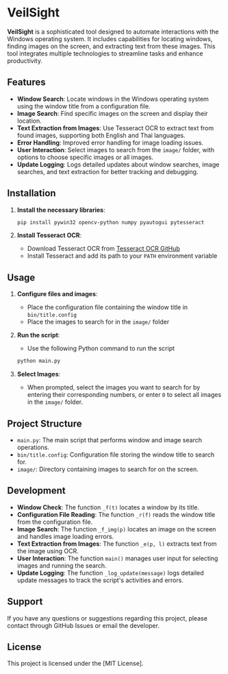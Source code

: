 # VeilSight 
 
**VeilSight** is a sophisticated tool designed to automate interactions with the Windows operating system. It includes capabilities for locating windows, finding images on the screen, and extracting text from these images. This tool integrates multiple technologies to streamline tasks and enhance productivity. 
 
## Features 
- **Window Search**: Locate windows in the Windows operating system using the window title from a configuration file. 
- **Image Search**: Find specific images on the screen and display their location. 
- **Text Extraction from Images**: Use Tesseract OCR to extract text from found images, supporting both English and Thai languages. 
- **Error Handling**: Improved error handling for image loading issues. 
- **User Interaction**: Select images to search from the `image/` folder, with options to choose specific images or all images. 
- **Update Logging**: Logs detailed updates about window searches, image searches, and text extraction for better tracking and debugging. 
 
## Installation 
1. **Install the necessary libraries**: 
 
   ```bash 
   pip install pywin32 opencv-python numpy pyautogui pytesseract 
   ``` 
 
2. **Install Tesseract OCR**: 
 
   - Download Tesseract OCR from [Tesseract OCR GitHub](https://github.com/tesseract-ocr/tesseract) 
   - Install Tesseract and add its path to your `PATH` environment variable 
 
## Usage 
1. **Configure files and images**: 
   - Place the configuration file containing the window title in `bin/title.config` 
   - Place the images to search for in the `image/` folder 
 
2. **Run the script**: 
   - Use the following Python command to run the script 
   ```bash 
   python main.py 
   ``` 
 
3. **Select Images**: 
   - When prompted, select the images you want to search for by entering their corresponding numbers, or enter `0` to select all images in the `image/` folder. 
 
## Project Structure 
- `main.py`: The main script that performs window and image search operations. 
- `bin/title.config`: Configuration file storing the window title to search for. 
- `image/`: Directory containing images to search for on the screen. 
 
## Development 
- **Window Check**: The function `_f(t)` locates a window by its title. 
- **Configuration File Reading**: The function `_r(f)` reads the window title from the configuration file. 
- **Image Search**: The function `_f_img(p)` locates an image on the screen and handles image loading errors. 
- **Text Extraction from Images**: The function `_e(p, l)` extracts text from the image using OCR. 
- **User Interaction**: The function `main()` manages user input for selecting images and running the search. 
- **Update Logging**: The function `_log_update(message)` logs detailed update messages to track the script's activities and errors. 
 
## Support 
If you have any questions or suggestions regarding this project, please contact through GitHub Issues or email the developer. 
 
## License 
This project is licensed under the [MIT License]. 
